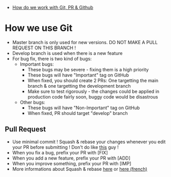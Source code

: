 - [How do we work with Git, PR & Github](#how-we-use-git)

# How we use Git
- Master branch is only used for new versions. DO NOT MAKE A PULL REQUEST ON THIS BRANCH !
- Develop branch is used when there is a new feature
- For bug fix, there is two kind of bugs:
  - Important bugs:
    - These bugs may be severe - fixing them is a high priority
    - These bugs will have "Important" tag on GitHub
    - When fixed, you should create 2 PRs: One targetting the main branch & one targetting the development branch
    - Make sure to test rigorously - the changes could be applied in production code fairly soon, buggy code would be disastrous
  - Other bugs:
    - These bugs will have "Non-Important" tag on GitHub
    - When fixed, PR should target "develop" branch

## Pull Request
- Use minimal commit ! Squash & rebase your changes whenever you edit your PR before submitting ! Don't do like [this](https://github.com/tazz4843/McPy/pull/20) guy !
- When you fix a bug, prefix your PR with [FIX]
- When you add a new feature, prefix your PR with [ADD]
- When you improve something, prefix your PR with [IMP]
- More informations about Squash & rebase [here](https://git-scm.com/book/fr/v2/Utilitaires-Git-Réécrire-l’historique) or [here (french)](https://www.ekino.com/articles/comment-squasher-efficacement-ses-commits-avec-git)
